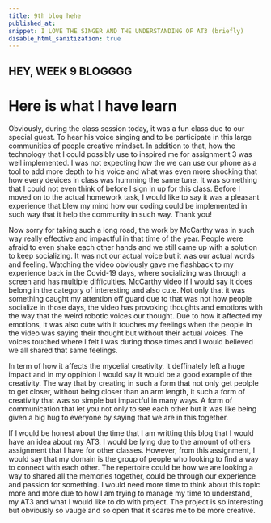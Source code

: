 ```yaml
---
title: 9th blog hehe
published_at: 
snippet: I LOVE THE SINGER AND THE UNDERSTANDING OF AT3 (briefly)
disable_html_sanitization: true
---
```


## HEY, WEEK 9 BLOGGGG
# Here is what I have learn

Obviously, during the class session today, it was a fun class due to our special guest. To hear his voice singing and to be participate in this large communities of people creative mindset. In addition to that, how the technology that I could possibly use to inspired me for assignment 3 was well implemented. I was not expecting how the we can use our phone as a tool to add more depth to his voice and what was even more shocking that how every devices in class was humming the same tune. It was something that I could not even think of before I sign in up for this class. Before I moved on to the actual homework task, I would like to say it was a pleasant experience that blew my mind how our coding could be implemented in such way that it help the community in such way. Thank you!

Now sorry for taking such a long road, the work by McCarthy was in such way really effective and impactful in that time of the year. People were afraid to even shake each other hands and we still came up with a solution to keep socializing. It was not our actual voice but it was our actual words and feeling. Watching the video obviously gave me flashback to my experience back in the Covid-19 days, where socializing was through a screen and has multiple difficulties. McCarthy video if I would say it does belong in the category of interesting and also cute. Not only that it was something caught my attention off guard due to that was not how people socialize in those days, the video has provoking thoughts and emotions with the way that the weird robotic voices our thought. Due to how it affected my emotions, it was also cute with it touches my feelings when the people in the video was saying their thought but without their actual voices. The voices touched where I felt I was during those times and I would believed we all shared that same feelings.

In term of how it affects the mycelial creativity, it deffinately left a huge impact and in my oppinion I would say it would be a good example of the creativity. The way that by creating in such a form that not only get peolple to get closer, without being closer than an arm length, it such a form of creativity that was so simple but impactful in many ways. A form of communication that let you not only to see each other but it was like being given a big hug to everyone by saying that we are in this together.

If I would be honest about the time that I am writting this blog that I would have an idea about my AT3, I would be lying due to the amount of others assignment that I have for other classes. However, from this assignment, I would say that my domain is the group of people who looking to find a way to connect with each other. The repertoire could be how we are looking a way to shared all the memories together, could be through our experience and passion for something. I would need more time to think about this topic more and more due to how I am trying to manage my time to understand, my AT3 and what I would like to do with project. The project is so interesting but obviously so vauge and so open that it scares me to be more creative. 